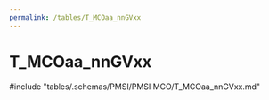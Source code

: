 ```yaml
---
permalink: /tables/T_MCOaa_nnGVxx
---
```

# T_MCOaa_nnGVxx
<!-- SPDX-License-Identifier: MPL-2.0 -->

<!-- ATTENTION : Ne pas supprimer ou modifier la ligne ci-dessous -->
#include "tables/.schemas/PMSI/PMSI MCO/T_MCOaa_nnGVxx.md"
<!-- ATTENTION : Ne pas supprimer ou modifier la ligne ci-dessus -->
